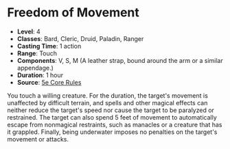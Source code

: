 # Freedom of Movement

- **Level**: 4
- **Classes**: Bard, Cleric, Druid, Paladin, Ranger
- **Casting Time**: 1 action
- **Range**: Touch
- **Components**: V, S, M (A leather strap, bound around the arm or a similar appendage.)
- **Duration**: 1 hour
- **Source**: [5e Core Rules](http://dnd.wizards.com/articles/features/systems-reference-document-srd)

You touch a willing creature. For the duration, the target's movement is unaffected by difficult terrain, and spells and other magical effects can neither reduce the target's speed nor cause the target to be paralyzed or restrained. The target can also spend 5 feet of movement to automatically escape from nonmagical restraints, such as manacles or a creature that has it grappled. Finally, being underwater imposes no penalties on the target's movement or attacks.

